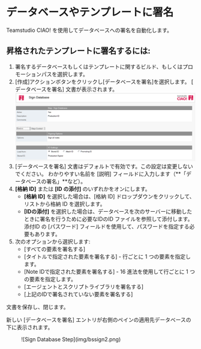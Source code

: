 # データベースやテンプレートに署名

Teamstudio CIAO! を使用してデータベースへの署名を自動化します。

## 昇格されたテンプレートに署名するには: 
1. 署名するデータベースもしくはテンプレートに関するビルド、もしくはプロモーションパスを選択します。
2. [作成]アクションボタンをクリックし[データベースを署名]を選択します。 [ データベースを署名] 文書が表示されます。  
   ![Sign Design Document](img/bssign.png)
3. [データベースを署名] 文書はデフォルトで有効です。この設定は変更しないでください。 わかりやすい名前を [説明] フィールドに入力します（**「データベースの署名」**など）。
4. **[格納 ID]** または **[ID の添付]** のいずれかをオンにします。
    * **[格納 ID]** を選択した場合は、[格納 ID] ドロップダウンをクリックして、リストから格納 ID を選択します。
    * **[IDの添付]** を選択した場合は、データベースを次のサーバーに移動したときに署名を行うために必要なIDのID ファイルを参照して添付します。添付ID の [パスワード] フィールドを使用して、パスワードを指定する必要もあります。
5. 次のオプションから選択します:
    * [すべての要素を署名する]
    * [タイトルで指定された要素を署名する] - 行ごとに 1 つの要素を指定します。
    * [Note IDで指定された要素を署名する] - 16 進法を使用して行ごとに 1 つの要素を指定します。
    * [エージェントとスクリプトライブラリを署名する]
    * [上記のIDで署名されていない要素を署名する]
 
文書を保存し、閉じます。

新しい [データベースを署名] エントリが右側のペインの適用先データベースの下に表示されます。
<figure markdown="1">
  ![Sign Database Step](img/bssign2.png)
</figure>